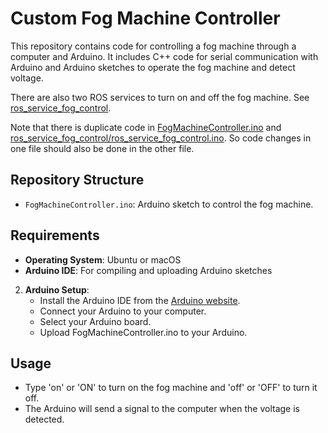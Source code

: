 # Custom Fog Machine Controller

This repository contains code for controlling a fog machine through a computer and Arduino. It includes C++ code for serial communication with Arduino and Arduino sketches to operate the fog machine and detect voltage.

There are also two ROS services to turn on and off the fog machine. See [ros_service_fog_control](ros_service_fog_control).

Note that there is duplicate code in [FogMachineController.ino](FogMachineController.ino) and [ros_service_fog_control/ros_service_fog_control.ino](ros_service_fog_control/ros_service_fog_control.ino). So code changes in one file should also be done in the other file.

## Repository Structure

- `FogMachineController.ino`: Arduino sketch to control the fog machine.

## Requirements

- **Operating System**: Ubuntu or macOS
- **Arduino IDE**: For compiling and uploading Arduino sketches


2. **Arduino Setup**:
   - Install the Arduino IDE from the [Arduino website](https://www.arduino.cc/en/software).
   - Connect your Arduino to your computer.
   - Select your Arduino board.
   - Upload FogMachineController.ino to your Arduino.

## Usage
  - Type 'on' or 'ON' to turn on the fog machine and 'off' or 'OFF' to turn it off.
  - The Arduino will send a signal to the computer when the voltage is detected.
